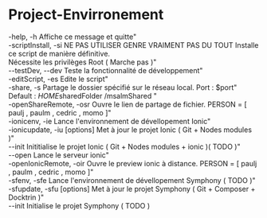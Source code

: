 # Project-Envirronement

 -help, -h                                   Affiche ce message et quitte" <br/>
 -scriptInstall, -si                         NE PAS UTILISER GENRE VRAIMENT PAS DU TOUT Installe ce script de manière définitive.<br/>                                                                            Nécessite les privilèges Root ( Marche pas )"<br/>
    --testDev, --dev                            Teste la fonctionnalité de développement"<br/>
 -editScript, -es                            Edite le script"<br/>
 -share, -s <PATH>                           Partage le dossier spécifié sur le réseau local. Port : $port"<br/>
                                                Default :  $HOME$sharedFolder /msalmShared "<br/>
 -openShareRemote, -osr <PERSON>                    Ouvre le lien de partage de fichier. PERSON = [ paulj , paulm , cedric , momo ]"<br/>
 -ionicenv, -ie                              Lance l'environnement de dévellopement Ionic"<br/>
 -ionicupdate, -iu [options]                 Met à jour le projet Ionic ( Git + Nodes modules )"<br/>
                --init <PATH> <GIT-URL>                   Inititialise le projet Ionic ( Git + Nodes modules + ionic )( TODO )"<br/>
                --open                                    Lance le serveur ionic"<br/>
 -openIonicRemote, -oir <PERSON>             Ouvre le preview ionic à distance. PERSON = [ paulj , paulm , cedric , momo ]"<br/>
 -sfenv, -sfe                                Lance l'environnement de dévellopement Symphony ( TODO )"<br/>
 -sfupdate, -sfu [options]                   Met à jour le projet Symphony ( Git + Composer + Docktrin )"<br/>
                --init <PATH> <GIT-URL>                   Initialise le projet Symphony ( TODO )<br/>
